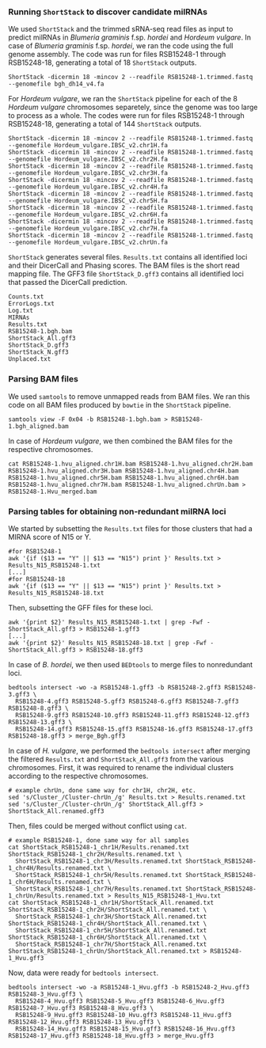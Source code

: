### Running `ShortStack` to discover candidate milRNAs
We used `ShortStack` and the trimmed sRNA-seq read files as input to predict milRNAs in *Blumeria graminis* f.sp. *hordei* and *Hordeum vulgare*. In case of *Blumeria graminis* f.sp. *hordei*, we ran the code using the full genome assembly. The code was run for files RSB15248-1 through RSB15248-18, generating a total of 18 `ShortStack` outputs. 
```ShellSession
ShortStack -dicermin 18 -mincov 2 --readfile RSB15248-1.trimmed.fastq --genomefile bgh_dh14_v4.fa
```

For *Hordeum vulgare*, we ran the `ShortStack` pipeline for each of the 8 *Hordeum vulgare* chromosomes separetely, since the genome was too large to process as a whole. The codes were run for files RSB15248-1 through RSB15248-18, generating a total of 144 `ShortStack` outputs.
```ShellSession
ShortStack -dicermin 18 -mincov 2 --readfile RSB15248-1.trimmed.fastq --genomefile Hordeum_vulgare.IBSC_v2.chr1H.fa
ShortStack -dicermin 18 -mincov 2 --readfile RSB15248-1.trimmed.fastq --genomefile Hordeum_vulgare.IBSC_v2.chr2H.fa
ShortStack -dicermin 18 -mincov 2 --readfile RSB15248-1.trimmed.fastq --genomefile Hordeum_vulgare.IBSC_v2.chr3H.fa
ShortStack -dicermin 18 -mincov 2 --readfile RSB15248-1.trimmed.fastq --genomefile Hordeum_vulgare.IBSC_v2.chr4H.fa
ShortStack -dicermin 18 -mincov 2 --readfile RSB15248-1.trimmed.fastq --genomefile Hordeum_vulgare.IBSC_v2.chr5H.fa
ShortStack -dicermin 18 -mincov 2 --readfile RSB15248-1.trimmed.fastq --genomefile Hordeum_vulgare.IBSC_v2.chr6H.fa
ShortStack -dicermin 18 -mincov 2 --readfile RSB15248-1.trimmed.fastq --genomefile Hordeum_vulgare.IBSC_v2.chr7H.fa
ShortStack -dicermin 18 -mincov 2 --readfile RSB15248-1.trimmed.fastq --genomefile Hordeum_vulgare.IBSC_v2.chrUn.fa
```

`ShortStack` generates several files. `Results.txt` contains all identified loci and their DicerCall and Phasing scores. The BAM files is the short read mapping file. The GFF3 file `ShortStack_D.gff3` contains all identified loci that passed the DicerCall prediction. 
```
Counts.txt
ErrorLogs.txt
Log.txt
MIRNAs
Results.txt
RSB15248-1.bgh.bam
ShortStack_All.gff3
ShortStack_D.gff3
ShortStack_N.gff3
Unplaced.txt
```

### Parsing BAM files 
We used `samtools` to remove unmapped reads from BAM files. We ran this code on all BAM files produced by `bowtie` in the `ShortStack` pipeline. 
```ShellSession
samtools view -F 0x04 -b RSB15248-1.bgh.bam > RSB15248-1.bgh_aligned.bam
```
In case of *Hordeum vulgare*, we then combined the BAM files for the respective chromosomes. 
```ShellSession
cat RSB15248-1.hvu_aligned.chr1H.bam RSB15248-1.hvu_aligned.chr2H.bam RSB15248-1.hvu_aligned.chr3H.bam RSB15248-1.hvu_aligned.chr4H.bam RSB15248-1.hvu_aligned.chr5H.bam RSB15248-1.hvu_aligned.chr6H.bam RSB15248-1.hvu_aligned.chr7H.bam RSB15248-1.hvu_aligned.chrUn.bam > RSB15248-1.Hvu_merged.bam  
```

### Parsing tables for obtaining non-redundant milRNA loci
We started by subsetting the `Results.txt` files for those clusters that had a MIRNA score of N15 or Y. 
```ShellSession
#for RSB15248-1
awk '{if ($13 == "Y" || $13 == "N15") print }' Results.txt > Results_N15_RSB15248-1.txt
[...]
#for RSB15248-18
awk '{if ($13 == "Y" || $13 == "N15") print }' Results.txt > Results_N15_RSB15248-18.txt
```
Then, subsetting the GFF files for these loci. 
```ShellSession
awk '{print $2}' Results_N15_RSB15248-1.txt | grep -Fwf - ShortStack_All.gff3 > RSB15248-1.gff3
[...]
awk '{print $2}' Results_N15_RSB15248-18.txt | grep -Fwf - ShortStack_All.gff3 > RSB15248-18.gff3
```
In case of *B. hordei*, we then used `BEDtools` to merge files to nonredundant loci. 
```ShellSession
bedtools intersect -wo -a RSB15248-1.gff3 -b RSB15248-2.gff3 RSB15248-3.gff3 \
  RSB15248-4.gff3 RSB15248-5.gff3 RSB15248-6.gff3 RSB15248-7.gff3 RSB15248-8.gff3 \
  RSB15248-9.gff3 RSB15248-10.gff3 RSB15248-11.gff3 RSB15248-12.gff3 RSB15248-13.gff3 \
  RSB15248-14.gff3 RSB15248-15.gff3 RSB15248-16.gff3 RSB15248-17.gff3 RSB15248-18.gff3 > merge_Bgh.gff3
```
In case of *H. vulgare*, we performed the `bedtools intersect` after merging the filtered `Results.txt` and `ShortStack_All.gff3` from the various chromosomes. First, it was required to rename the individual clusters according to the respective chromosomes. 
```ShellSession
# example chrUn, done same way for chr1H, chr2H, etc. 
sed 's/Cluster_/Cluster-chrUn_/g' Results.txt > Results.renamed.txt
sed 's/Cluster_/Cluster-chrUn_/g' ShortStack_All.gff3 > ShortStack_All.renamed.gff3
```
Then, files could be merged without conflict using `cat`.
```ShellSession
# example RSB15248-1, done same way for all samples
cat ShortStack_RSB15248-1_chr1H/Results.renamed.txt ShortStack_RSB15248-1_chr2H/Results.renamed.txt \
  ShortStack_RSB15248-1_chr3H/Results.renamed.txt ShortStack_RSB15248-1_chr4H/Results.renamed.txt \
  ShortStack_RSB15248-1_chr5H/Results.renamed.txt ShortStack_RSB15248-1_chr6H/Results.renamed.txt \
  ShortStack_RSB15248-1_chr7H/Results.renamed.txt ShortStack_RSB15248-1_chrUn/Results.renamed.txt > Results_N15_RSB15248-1_Hvu.txt
cat ShortStack_RSB15248-1_chr1H/ShortStack_All.renamed.txt ShortStack_RSB15248-1_chr2H/ShortStack_All.renamed.txt \
  ShortStack_RSB15248-1_chr3H/ShortStack_All.renamed.txt ShortStack_RSB15248-1_chr4H/ShortStack_All.renamed.txt \
  ShortStack_RSB15248-1_chr5H/ShortStack_All.renamed.txt ShortStack_RSB15248-1_chr6H/ShortStack_All.renamed.txt \
  ShortStack_RSB15248-1_chr7H/ShortStack_All.renamed.txt ShortStack_RSB15248-1_chrUn/ShortStack_All.renamed.txt > RSB15248-1_Hvu.gff3
```
Now, data were ready for `bedtools intersect`.
```ShellSession
bedtools intersect -wo -a RSB15248-1_Hvu.gff3 -b RSB15248-2_Hvu.gff3 RSB15248-3_Hvu.gff3 \
  RSB15248-4_Hvu.gff3 RSB15248-5_Hvu.gff3 RSB15248-6_Hvu.gff3 RSB15248-7_Hvu.gff3 RSB15248-8_Hvu.gff3 \
  RSB15248-9_Hvu.gff3 RSB15248-10_Hvu.gff3 RSB15248-11_Hvu.gff3 RSB15248-12_Hvu.gff3 RSB15248-13_Hvu.gff3 \
  RSB15248-14_Hvu.gff3 RSB15248-15_Hvu.gff3 RSB15248-16_Hvu.gff3 RSB15248-17_Hvu.gff3 RSB15248-18_Hvu.gff3 > merge_Hvu.gff3
```
